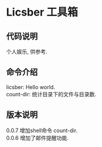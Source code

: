 # Licsber 工具箱

## 代码说明

个人娱乐, 供参考.

## 命令介绍

licsber: Hello world.   
count-dir: 统计目录下的文件与目录数.

## 版本说明

0.0.7 增加shell命令 count-dir.   
0.0.6 增加了邮件提醒功能.
